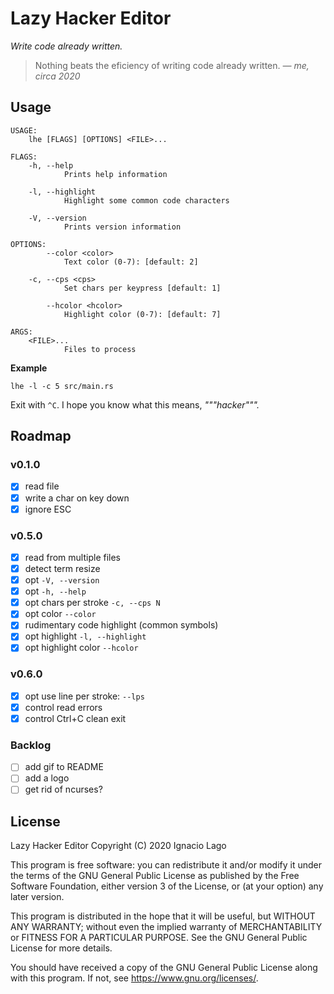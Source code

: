 # Lazy Hacker Editor

_Write code already written._

> Nothing beats the eficiency of writing code already written.
> _— me, circa 2020_

## Usage

```
USAGE:
    lhe [FLAGS] [OPTIONS] <FILE>...

FLAGS:
    -h, --help
            Prints help information

    -l, --highlight
            Highlight some common code characters

    -V, --version
            Prints version information

OPTIONS:
        --color <color>
            Text color (0-7): [default: 2]

    -c, --cps <cps>
            Set chars per keypress [default: 1]

        --hcolor <hcolor>
            Highlight color (0-7): [default: 7]

ARGS:
    <FILE>...
            Files to process
```

**Example**

```
lhe -l -c 5 src/main.rs
```

Exit with `^C`. I hope you know what this means, _"""hacker"""._

## Roadmap

### v0.1.0

- [x] read file
- [x] write a char on key down
- [x] ignore ESC

### v0.5.0

- [x] read from multiple files
- [x] detect term resize
- [x] opt `-V, --version`
- [x] opt `-h, --help`
- [x] opt chars per stroke `-c, --cps N`
- [x] opt color `--color`
- [x] rudimentary code highlight (common symbols)
- [x] opt highlight `-l, --highlight`
- [x] opt highlight color `--hcolor`

### v0.6.0

- [x] opt use line per stroke: `--lps`
- [x] control read errors
- [x] control Ctrl+C clean exit

### Backlog

- [ ] add gif to README
- [ ] add a logo
- [ ] get rid of ncurses?

## License

Lazy Hacker Editor
Copyright (C) 2020 Ignacio Lago

This program is free software: you can redistribute it and/or modify
it under the terms of the GNU General Public License as published by
the Free Software Foundation, either version 3 of the License, or
(at your option) any later version.

This program is distributed in the hope that it will be useful,
but WITHOUT ANY WARRANTY; without even the implied warranty of
MERCHANTABILITY or FITNESS FOR A PARTICULAR PURPOSE. See the
GNU General Public License for more details.

You should have received a copy of the GNU General Public License
along with this program. If not, see <https://www.gnu.org/licenses/>.
